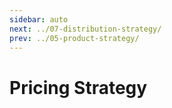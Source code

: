 ```yaml
---
sidebar: auto
next: ../07-distribution-strategy/
prev: ../05-product-strategy/
---
```


# Pricing Strategy